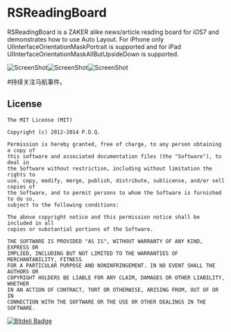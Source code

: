RSReadingBoard
==============

RSReadingBoard is a ZAKER alike news/article reading board for iOS7 and demonstrates how to use Auto Layout. For iPhone only UIInterfaceOrientationMaskPortrait is supported and for iPad UIInterfaceOrientationMaskAllButUpsideDown is supported.

![ScreenShot](https://github.com/yeahdongcn/RSReadingBoard/blob/master/1.png?raw=true)![ScreenShot](https://github.com/yeahdongcn/RSReadingBoard/blob/master/2.png?raw=true)![ScreenShot](https://github.com/yeahdongcn/RSReadingBoard/blob/master/3.png?raw=true)

#持续关注马航事件。

License
------------
    The MIT License (MIT)

    Copyright (c) 2012-2014 P.D.Q.

    Permission is hereby granted, free of charge, to any person obtaining a copy of
    this software and associated documentation files (the "Software"), to deal in
    the Software without restriction, including without limitation the rights to
    use, copy, modify, merge, publish, distribute, sublicense, and/or sell copies of
    the Software, and to permit persons to whom the Software is furnished to do so,
    subject to the following conditions:

    The above copyright notice and this permission notice shall be included in all
    copies or substantial portions of the Software.

    THE SOFTWARE IS PROVIDED "AS IS", WITHOUT WARRANTY OF ANY KIND, EXPRESS OR
    IMPLIED, INCLUDING BUT NOT LIMITED TO THE WARRANTIES OF MERCHANTABILITY, FITNESS
    FOR A PARTICULAR PURPOSE AND NONINFRINGEMENT. IN NO EVENT SHALL THE AUTHORS OR
    COPYRIGHT HOLDERS BE LIABLE FOR ANY CLAIM, DAMAGES OR OTHER LIABILITY, WHETHER
    IN AN ACTION OF CONTRACT, TORT OR OTHERWISE, ARISING FROM, OUT OF OR IN
    CONNECTION WITH THE SOFTWARE OR THE USE OR OTHER DEALINGS IN THE SOFTWARE.

[![Bitdeli Badge](https://d2weczhvl823v0.cloudfront.net/yeahdongcn/rsreadingboard/trend.png)](https://bitdeli.com/free "Bitdeli Badge")

